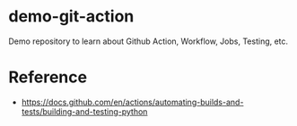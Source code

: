 # demo-git-action
Demo repository to learn about Github Action, Workflow, Jobs, Testing, etc.

# Reference 
* https://docs.github.com/en/actions/automating-builds-and-tests/building-and-testing-python
